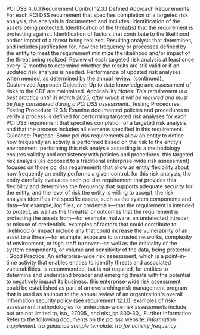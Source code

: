 PCI DSS 4_0_1 Requirement Control 12.3.1 Defined Approach Requirements: For each PCI DSS requirement that specifies completion of a targeted risk analysis, the analysis is documented and includes: Identification of the assets being protected. Identification of the threat(s) that the requirement is protecting against. Identification of factors that contribute to the likelihood and/or impact of a threat being realized. Resulting analysis that determines, and includes justification for, how the frequency or processes defined by the entity to meet the requirement minimize the likelihood and/or impact of the threat being realized. Review of each targeted risk analysis at least once every 12 months to determine whether the results are still valid or if an updated risk analysis is needed. Performance of updated risk analyses when needed, as determined by the annual review. (continued)_ Customized Approach Objective: Up to date knowledge and assessment of risks to the CDE are maintained. Applicability Notes: _This requirement is a best practice until 31 March_ _2025, after which it will be required and must be_ _fully considered during a PCI DSS assessment._ Testing Procedures: Testing Procedure 12.3.1: Examine documented policies and procedures to verify a process is defined for performing targeted risk analyses for each PCI DSS requirement that specifies completion of a targeted risk analysis, and that the process includes all elements specified in this requirement. Guidance: Purpose: Some pci dss requirements allow an entity to define how frequently an activity is performed based on the risk to the entity’s environment. performing this risk analysis according to a methodology ensures validity and consistency with policies and procedures. this targeted risk analysis (as opposed to a traditional enterprise-wide risk assessment) focuses on those pci dss requirements that allow an entity flexibility about how frequently an entity performs a given control. for this risk analysis, the entity carefully evaluates each pci dss requirement that provides this flexibility and determines the frequency that supports adequate security for the entity, and the level of risk the entity is willing to accept. the risk analysis identifies the specific assets, such as the system components and data—for example, log files, or credentials—that the requirement is intended to protect, as well as the threat(s) or outcomes that the requirement is protecting the assets from—for example, malware, an undetected intruder, or misuse of credentials. examples of factors that could contribute to likelihood or impact include any that could increase the vulnerability of an asset to a threat—for example, exposure to untrusted networks, complexity of environment, or high staff turnover—as well as the criticality of the system components, or volume and sensitivity of the data, being protected. . Good Practice: An enterprise-wide risk assessment, which is a point-in-time activity that enables entities to identify threats and associated vulnerabilities, is recommended, but is not required, for entities to determine and understand broader and emerging threats with the potential to negatively impact its business. this enterprise-wide risk assessment could be established as part of an overarching risk management program that is used as an input to the annual review of an organization's overall information security policy (see requirement 12.1.1). examples of risk-assessment methodologies for enterprise-wide risk assessments include, but are not limited to, iso_ 27005_ and nist_sp 800-30_. Further Information: Refer to the following documents on the pci ssc website: _information supplement: tra guidance_ _sample template: tra for activity frequency_.